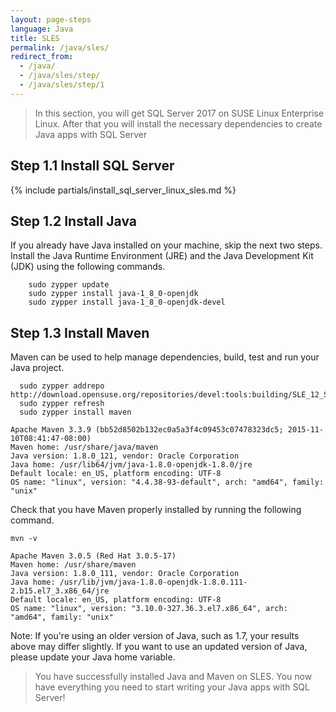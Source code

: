 ```yaml
---
layout: page-steps
language: Java
title: SLES
permalink: /java/sles/
redirect_from:
  - /java/
  - /java/sles/step/
  - /java/sles/step/1
---
```


> In this section, you will get SQL Server 2017 on SUSE Linux Enterprise Linux. After that you will install the necessary dependencies to create Java apps with SQL Server


## Step 1.1 Install SQL Server
{% include partials/install_sql_server_linux_sles.md %}

## Step 1.2 Install Java

If you already have Java installed on your machine, skip the next two steps. Install the Java Runtime Environment (JRE) and the Java Development Kit (JDK) using the following commands.

```terminal
    sudo zypper update
    sudo zypper install java-1_8_0-openjdk
    sudo zypper install java-1_8_0-openjdk-devel
```

## Step 1.3 Install Maven

Maven can be used to help manage dependencies, build, test and run your Java project.

```terminal
  sudo zypper addrepo http://download.opensuse.org/repositories/devel:tools:building/SLE_12_SP2/devel:tools:building.repo
  sudo zypper refresh
  sudo zypper install maven
```

```results
Apache Maven 3.3.9 (bb52d8502b132ec0a5a3f4c09453c07478323dc5; 2015-11-10T08:41:47-08:00)
Maven home: /usr/share/java/maven
Java version: 1.8.0_121, vendor: Oracle Corporation
Java home: /usr/lib64/jvm/java-1.8.0-openjdk-1.8.0/jre
Default locale: en_US, platform encoding: UTF-8
OS name: "linux", version: "4.4.38-93-default", arch: "amd64", family: "unix"
```
Check that you have Maven properly installed by running the following command.

```terminal
mvn -v
```
```results
Apache Maven 3.0.5 (Red Hat 3.0.5-17)
Maven home: /usr/share/maven
Java version: 1.8.0_111, vendor: Oracle Corporation
Java home: /usr/lib/jvm/java-1.8.0-openjdk-1.8.0.111-2.b15.el7_3.x86_64/jre
Default locale: en_US, platform encoding: UTF-8
OS name: "linux", version: "3.10.0-327.36.3.el7.x86_64", arch: "amd64", family: "unix"
```
Note: If you're using an older version of Java, such as 1.7, your results above may differ slightly. If you want to use an updated version of Java, please update your Java home variable.

> You have successfully installed Java and Maven on SLES. You now have everything you need to start writing your Java apps with SQL Server!
